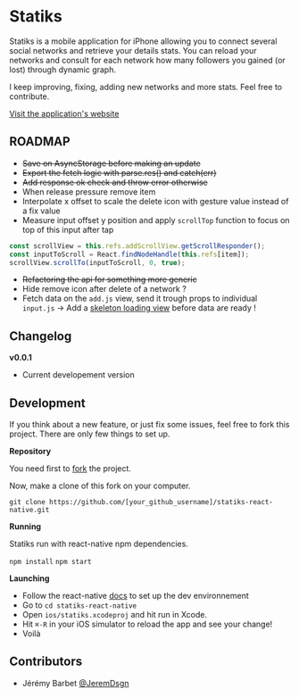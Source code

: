 Statiks
========

Statiks is a mobile application for iPhone allowing you to connect several social networks and retrieve your details stats.
You can reload your networks and consult for each network how many followers you gained (or lost) through dynamic graph.

I keep improving, fixing, adding new networks and more stats. Feel free to contribute.

[Visit the application's website](http://statiks.jeremybarbet.com)

ROADMAP
----

* ~~Save on AsyncStorage before making an update~~
* ~~Export the fetch logic with parse.res() and catch(err)~~
* ~~Add response ok check and throw error otherwise~~
* When release pressure remove item
* Interpolate x offset to scale the delete icon with gesture value instead of a fix value
* Measure input offset y position and apply `scrollTop` function to focus on top of this input after tap

```js
const scrollView = this.refs.addScrollView.getScrollResponder();
const inputToScroll = React.findNodeHandle(this.refs[item]);
scrollView.scrollTo(inputToScroll, 0, true);
```

* ~~Refactoring the api for something more generic~~
* Hide remove icon after delete of a network ?
* Fetch data on the `add.js` view, send it trough props to individual `input.js` -> Add a [skeleton loading view](https://pbs.twimg.com/media/CbS-oOUVIAAsgtS.png:large) before data are ready !

Changelog
---------

__v0.0.1__

* Current developement version

Development
-----------

If you think about a new feature, or just fix some issues, feel free to fork this project.
There are only few things to set up.

__Repository__

You need first to [fork](https://github.com/statiks/statiks-react-native/fork) the project.

Now, make a clone of this fork on your computer.

`git clone https://github.com/[your_github_username]/statiks-react-native.git`

__Running__

Statiks run with react-native npm dependencies.

`npm install`
`npm start`

__Launching__

* Follow the react-native [docs](http://facebook.github.io/react-native/releases/0.20/docs/getting-started.html#requirements) to set up the dev environnement
* Go to `cd statiks-react-native`
* Open `ios/statiks.xcodeproj` and hit run in Xcode.
* Hit `⌘-R` in your iOS simulator to reload the app and see your change!
* Voilà

Contributors
------------

* Jérémy Barbet [@JeremDsgn](https://twitter.com/JeremDsgn)
